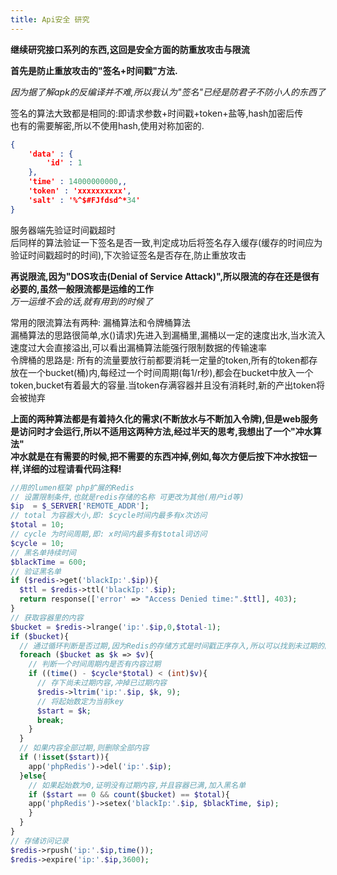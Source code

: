 ```yaml
---
title: Api安全 研究
---
```


**继续研究接口系列的东西,这回是安全方面的防重放攻击与限流**

<!--more-->  

**首先是防止重放攻击的"签名+时间戳"方法.**  

*因为据了解apk的反编译并不难,所以我认为"签名"已经是防君子不防小人的东西了*  

签名的算法大致都是相同的:即请求参数+时间戳+token+盐等,hash加密后传  
也有的需要解密,所以不使用hash,使用对称加密的.   
```json
{
	'data' : {
		'id' : 1
	},
	'time' : 14000000000,,
	'token' : 'xxxxxxxxxx',
	'salt' : '%^$#FJfdsd^*34'
}
```
服务器端先验证时间戳超时  
后同样的算法验证一下签名是否一致,判定成功后将签名存入缓存(缓存的时间应为验证时间戳超时的时间),下次验证签名是否存在,防止重放攻击  


**再说限流,因为"DOS攻击(Denial of Service Attack)",所以限流的存在还是很有必要的,虽然一般限流都是运维的工作**  
*万一运维不会的话,就有用到的时候了*  

常用的限流算法有两种: 漏桶算法和令牌桶算法  
漏桶算法的思路很简单,水()请求)先进入到漏桶里,漏桶以一定的速度出水,当水流入速度过大会直接溢出,可以看出漏桶算法能强行限制数据的传输速率  
令牌桶的思路是: 所有的流量要放行前都要消耗一定量的token,所有的token都存放在一个bucket(桶)内,每经过一个时间周期(每1/r秒),都会在bucket中放入一个token,bucket有着最大的容量.当token存满容器并且没有消耗时,新的产出token将会被抛弃  

**上面的两种算法都是有着持久化的需求(不断放水与不断加入令牌),但是web服务是访问时才会运行,所以不适用这两种方法,经过半天的思考,我想出了一个"冲水算法"**  
**冲水就是在有需要的时候,把不需要的东西冲掉,例如,每次方便后按下冲水按钮一样,详细的过程请看代码注释!**  
```php
//用的lumen框架 php扩展的Redis
// 设置限制条件,也就是redis存储的名称 可更改为其他(用户id等)
$ip  = $_SERVER['REMOTE_ADDR'];
// total 为容器大小,即: $cycle时间内最多有x次访问
$total = 10;
// cycle 为时间周期,即: x时间内最多有$total词访问
$cycle = 10;
// 黑名单持续时间
$blackTime = 600;
// 验证黑名单
if ($redis->get('blackIp:'.$ip)){
  $ttl = $redis->ttl('blackIp:'.$ip);
  return response(['error' => "Access Denied time:".$ttl], 403);
}
// 获取容器里的内容
$bucket = $redis->lrange('ip:'.$ip,0,$total-1);
if ($bucket){
  // 通过循环判断是否过期,因为Redis的存储方式是时间戳正序存入,所以可以找到未过期的内容即为停止
  foreach ($bucket as $k => $v){
    // 判断一个时间周期内是否有内容过期
    if ((time() - $cycle*$total) < (int)$v){
      // 存下尚未过期内容,冲掉已过期内容
      $redis->ltrim('ip:'.$ip, $k, 9);
      // 将起始数定为当前key
      $start = $k;
      break;
    }
  }
  // 如果内容全部过期,则删除全部内容
  if (!isset($start)){
    app('phpRedis')->del('ip:'.$ip);
  }else{
    // 如果起始数为0,证明没有过期内容,并且容器已满,加入黑名单
    if ($start == 0 && count($bucket) == $total){
    app('phpRedis')->setex('blackIp:'.$ip, $blackTime, $ip);
    }
  }
}
// 存储访问记录
$redis->rpush('ip:'.$ip,time());
$redis->expire('ip:'.$ip,3600);
```